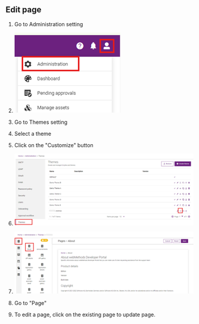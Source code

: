 ## Edit page

1.  Go to Administration setting

2.  ![](../images/image1.png)

3.  Go to Themes setting

4.  Select a theme

5.  Click on the "Customize" button

6.  ![](../images/image2.png)

7.  ![](../images/image3.png)

8.  Go to "Page"

9. To edit a page, click on the existing page to update page.


